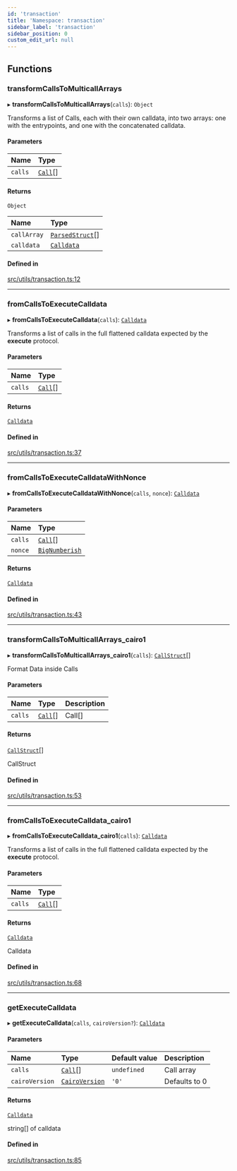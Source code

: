 ```yaml
---
id: 'transaction'
title: 'Namespace: transaction'
sidebar_label: 'transaction'
sidebar_position: 0
custom_edit_url: null
---
```


## Functions

### transformCallsToMulticallArrays

▸ **transformCallsToMulticallArrays**(`calls`): `Object`

Transforms a list of Calls, each with their own calldata, into
two arrays: one with the entrypoints, and one with the concatenated calldata.

#### Parameters

| Name    | Type                      |
| :------ | :------------------------ |
| `calls` | [`Call`](types.md#call)[] |

#### Returns

`Object`

| Name        | Type                                      |
| :---------- | :---------------------------------------- |
| `callArray` | [`ParsedStruct`](types.md#parsedstruct)[] |
| `calldata`  | [`Calldata`](types.md#calldata)           |

#### Defined in

[src/utils/transaction.ts:12](https://github.com/0xs34n/starknet.js/blob/develop/src/utils/transaction.ts#L12)

---

### fromCallsToExecuteCalldata

▸ **fromCallsToExecuteCalldata**(`calls`): [`Calldata`](types.md#calldata)

Transforms a list of calls in the full flattened calldata expected
by the **execute** protocol.

#### Parameters

| Name    | Type                      |
| :------ | :------------------------ |
| `calls` | [`Call`](types.md#call)[] |

#### Returns

[`Calldata`](types.md#calldata)

#### Defined in

[src/utils/transaction.ts:37](https://github.com/0xs34n/starknet.js/blob/develop/src/utils/transaction.ts#L37)

---

### fromCallsToExecuteCalldataWithNonce

▸ **fromCallsToExecuteCalldataWithNonce**(`calls`, `nonce`): [`Calldata`](types.md#calldata)

#### Parameters

| Name    | Type                                    |
| :------ | :-------------------------------------- |
| `calls` | [`Call`](types.md#call)[]               |
| `nonce` | [`BigNumberish`](types.md#bignumberish) |

#### Returns

[`Calldata`](types.md#calldata)

#### Defined in

[src/utils/transaction.ts:43](https://github.com/0xs34n/starknet.js/blob/develop/src/utils/transaction.ts#L43)

---

### transformCallsToMulticallArrays_cairo1

▸ **transformCallsToMulticallArrays_cairo1**(`calls`): [`CallStruct`](../interfaces/types.CallStruct.md)[]

Format Data inside Calls

#### Parameters

| Name    | Type                      | Description |
| :------ | :------------------------ | :---------- |
| `calls` | [`Call`](types.md#call)[] | Call[]      |

#### Returns

[`CallStruct`](../interfaces/types.CallStruct.md)[]

CallStruct

#### Defined in

[src/utils/transaction.ts:53](https://github.com/0xs34n/starknet.js/blob/develop/src/utils/transaction.ts#L53)

---

### fromCallsToExecuteCalldata_cairo1

▸ **fromCallsToExecuteCalldata_cairo1**(`calls`): [`Calldata`](types.md#calldata)

Transforms a list of calls in the full flattened calldata expected
by the **execute** protocol.

#### Parameters

| Name    | Type                      |
| :------ | :------------------------ |
| `calls` | [`Call`](types.md#call)[] |

#### Returns

[`Calldata`](types.md#calldata)

Calldata

#### Defined in

[src/utils/transaction.ts:68](https://github.com/0xs34n/starknet.js/blob/develop/src/utils/transaction.ts#L68)

---

### getExecuteCalldata

▸ **getExecuteCalldata**(`calls`, `cairoVersion?`): [`Calldata`](types.md#calldata)

#### Parameters

| Name           | Type                                    | Default value | Description   |
| :------------- | :-------------------------------------- | :------------ | :------------ |
| `calls`        | [`Call`](types.md#call)[]               | `undefined`   | Call array    |
| `cairoVersion` | [`CairoVersion`](types.md#cairoversion) | `'0'`         | Defaults to 0 |

#### Returns

[`Calldata`](types.md#calldata)

string[] of calldata

#### Defined in

[src/utils/transaction.ts:85](https://github.com/0xs34n/starknet.js/blob/develop/src/utils/transaction.ts#L85)
